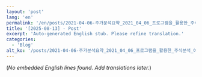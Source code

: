 ```yaml
---
layout: 'post'
lang: 'en'
permalink: '/en/posts/2021-04-06-주가분석요약_2021_04_06_프로그램을_활용한_주식분석_예상결과_19_31_22/'
title: '[2025-08-13] - Post'
excerpt: 'Auto-generated English stub. Please refine translation.'
categories:
  - 'Blog'
alt_ko: '/posts/2021-04-06-주가분석요약_2021_04_06_프로그램을_활용한_주식분석_예상결과_19_31_22/'
---
```


(*No embedded English lines found. Add translations later.*)
